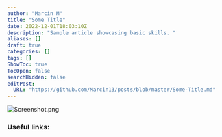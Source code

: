 ```yaml
---
author: "Marcin M"
title: "Some Title"
date: 2022-12-01T18:03:10Z
description: "Sample article showcasing basic skills. "
aliases: []
draft: true
categories: []
tags: []
ShowToc: true
TocOpen: false
searchHidden: false
editPost:
  URL: "https://github.com/Marcin13/posts/blob/master/Some-Title.md"
---
```





![Screenshot.png](http://marcinmitruk.link/img/Some-Title/Screenshot1.png)






### Useful links:

